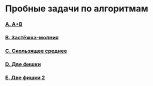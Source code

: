 # Пробные задачи по алгоритмам

### [A. A+B](https://github.com/bitbybit/coding-practice/tree/main/yandex/sample/a_plus_b/)

### [B. Застёжка-молния](https://github.com/bitbybit/coding-practice/tree/main/yandex/sample/zipper/)

### [C. Скользящее среднее](https://github.com/bitbybit/coding-practice/tree/main/yandex/sample/moving_average/)

### [D. Две фишки](https://github.com/bitbybit/coding-practice/tree/main/yandex/sample/two_chips/)

### [E. Две фишки 2](https://github.com/bitbybit/coding-practice/tree/main/yandex/sample/two_chips_2/)
